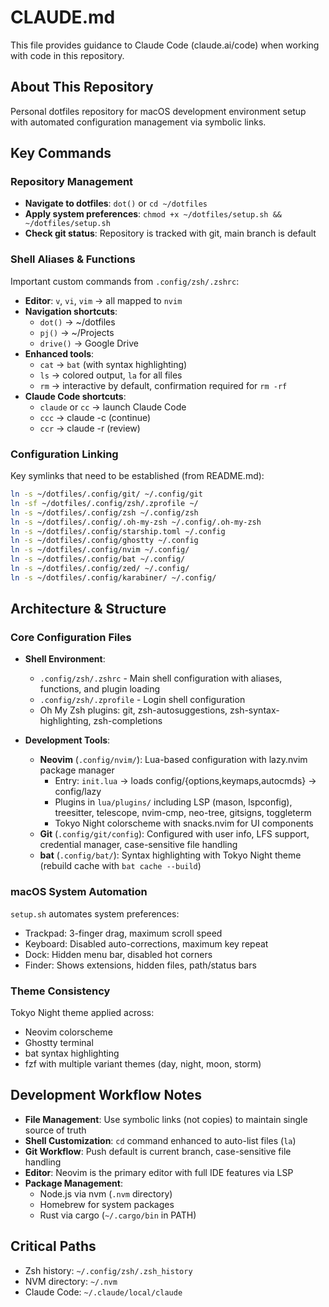 # CLAUDE.md

This file provides guidance to Claude Code (claude.ai/code) when working with code in this repository.

## About This Repository

Personal dotfiles repository for macOS development environment setup with automated configuration management via symbolic links.

## Key Commands

### Repository Management
- **Navigate to dotfiles**: `dot()` or `cd ~/dotfiles`
- **Apply system preferences**: `chmod +x ~/dotfiles/setup.sh && ~/dotfiles/setup.sh`
- **Check git status**: Repository is tracked with git, main branch is default

### Shell Aliases & Functions
Important custom commands from `.config/zsh/.zshrc`:
- **Editor**: `v`, `vi`, `vim` → all mapped to `nvim`
- **Navigation shortcuts**:
  - `dot()` → ~/dotfiles
  - `pj()` → ~/Projects
  - `drive()` → Google Drive
- **Enhanced tools**:
  - `cat` → `bat` (with syntax highlighting)
  - `ls` → colored output, `la` for all files
  - `rm` → interactive by default, confirmation required for `rm -rf`
- **Claude Code shortcuts**: 
  - `claude` or `cc` → launch Claude Code
  - `ccc` → claude -c (continue)
  - `ccr` → claude -r (review)

### Configuration Linking
Key symlinks that need to be established (from README.md):
```bash
ln -s ~/dotfiles/.config/git/ ~/.config/git
ln -sf ~/dotfiles/.config/zsh/.zprofile ~/
ln -s ~/dotfiles/.config/zsh ~/.config/zsh
ln -s ~/dotfiles/.config/.oh-my-zsh ~/.config/.oh-my-zsh
ln -s ~/dotfiles/.config/starship.toml ~/.config
ln -s ~/dotfiles/.config/ghostty ~/.config
ln -s ~/dotfiles/.config/nvim ~/.config/
ln -s ~/dotfiles/.config/bat ~/.config/
ln -s ~/dotfiles/.config/zed/ ~/.config/
ln -s ~/dotfiles/.config/karabiner/ ~/.config/
```

## Architecture & Structure

### Core Configuration Files
- **Shell Environment**: 
  - `.config/zsh/.zshrc` - Main shell configuration with aliases, functions, and plugin loading
  - `.config/zsh/.zprofile` - Login shell configuration
  - Oh My Zsh plugins: git, zsh-autosuggestions, zsh-syntax-highlighting, zsh-completions

- **Development Tools**:
  - **Neovim** (`.config/nvim/`): Lua-based configuration with lazy.nvim package manager
    - Entry: `init.lua` → loads config/{options,keymaps,autocmds} → config/lazy
    - Plugins in `lua/plugins/` including LSP (mason, lspconfig), treesitter, telescope, nvim-cmp, neo-tree, gitsigns, toggleterm
    - Tokyo Night colorscheme with snacks.nvim for UI components
  - **Git** (`.config/git/config`): Configured with user info, LFS support, credential manager, case-sensitive file handling
  - **bat** (`.config/bat/`): Syntax highlighting with Tokyo Night theme (rebuild cache with `bat cache --build`)

### macOS System Automation
`setup.sh` automates system preferences:
- Trackpad: 3-finger drag, maximum scroll speed
- Keyboard: Disabled auto-corrections, maximum key repeat
- Dock: Hidden menu bar, disabled hot corners
- Finder: Shows extensions, hidden files, path/status bars

### Theme Consistency
Tokyo Night theme applied across:
- Neovim colorscheme
- Ghostty terminal
- bat syntax highlighting
- fzf with multiple variant themes (day, night, moon, storm)

## Development Workflow Notes

- **File Management**: Use symbolic links (not copies) to maintain single source of truth
- **Shell Customization**: `cd` command enhanced to auto-list files (`la`)
- **Git Workflow**: Push default is current branch, case-sensitive file handling
- **Editor**: Neovim is the primary editor with full IDE features via LSP
- **Package Management**:
  - Node.js via nvm (`.nvm` directory)
  - Homebrew for system packages
  - Rust via cargo (`~/.cargo/bin` in PATH)

## Critical Paths
- Zsh history: `~/.config/zsh/.zsh_history`
- NVM directory: `~/.nvm`
- Claude Code: `~/.claude/local/claude`